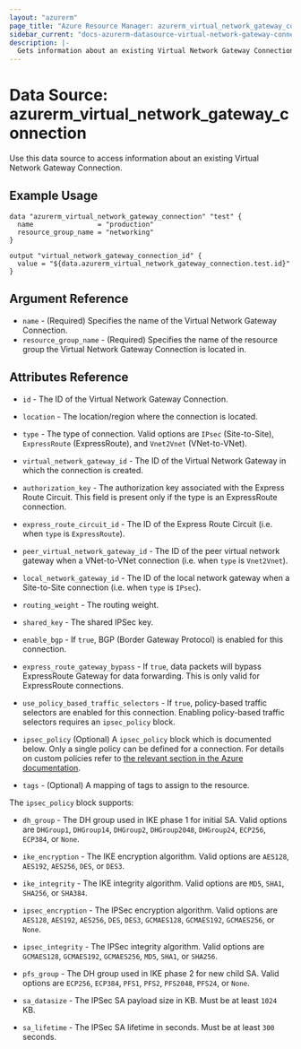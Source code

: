 ```yaml
---
layout: "azurerm"
page_title: "Azure Resource Manager: azurerm_virtual_network_gateway_connection"
sidebar_current: "docs-azurerm-datasource-virtual-network-gateway-connection"
description: |-
  Gets information about an existing Virtual Network Gateway Connection.
---
```


# Data Source: azurerm_virtual_network_gateway_connection

Use this data source to access information about an existing Virtual Network Gateway Connection.

## Example Usage

```hcl
data "azurerm_virtual_network_gateway_connection" "test" {
  name                = "production"
  resource_group_name = "networking"
}

output "virtual_network_gateway_connection_id" {
  value = "${data.azurerm_virtual_network_gateway_connection.test.id}"
}
```

## Argument Reference

* `name` - (Required) Specifies the name of the Virtual Network Gateway Connection.
* `resource_group_name` - (Required) Specifies the name of the resource group the Virtual Network Gateway Connection is located in.

## Attributes Reference

* `id` - The ID of the Virtual Network Gateway Connection.

* `location` - The location/region where the connection is
    located.

* `type` - The type of connection. Valid options are `IPsec`
    (Site-to-Site), `ExpressRoute` (ExpressRoute), and `Vnet2Vnet` (VNet-to-VNet).

* `virtual_network_gateway_id` - The ID of the Virtual Network Gateway
    in which the connection is created. 

* `authorization_key` - The authorization key associated with the
    Express Route Circuit. This field is present only if the type is an
    ExpressRoute connection.

* `express_route_circuit_id` - The ID of the Express Route Circuit
    (i.e. when `type` is `ExpressRoute`).

* `peer_virtual_network_gateway_id` - The ID of the peer virtual
    network gateway when a VNet-to-VNet connection (i.e. when `type`
    is `Vnet2Vnet`). 

* `local_network_gateway_id` - The ID of the local network gateway
    when a Site-to-Site connection (i.e. when `type` is `IPsec`).

* `routing_weight` - The routing weight.

* `shared_key` - The shared IPSec key. 

* `enable_bgp` - If `true`, BGP (Border Gateway Protocol) is enabled
    for this connection. 

* `express_route_gateway_bypass` - If `true`, data packets will bypass ExpressRoute Gateway for data forwarding. This is only valid for ExpressRoute connections.

* `use_policy_based_traffic_selectors` - If `true`, policy-based traffic
    selectors are enabled for this connection. Enabling policy-based traffic
    selectors requires an `ipsec_policy` block. 

* `ipsec_policy` (Optional) A `ipsec_policy` block which is documented below.
    Only a single policy can be defined for a connection. For details on
    custom policies refer to [the relevant section in the Azure documentation](https://docs.microsoft.com/en-us/azure/vpn-gateway/vpn-gateway-ipsecikepolicy-rm-powershell).

* `tags` - (Optional) A mapping of tags to assign to the resource.

The `ipsec_policy` block supports:

* `dh_group` - The DH group used in IKE phase 1 for initial SA. Valid
    options are `DHGroup1`, `DHGroup14`, `DHGroup2`, `DHGroup2048`, `DHGroup24`,
    `ECP256`, `ECP384`, or `None`.

* `ike_encryption` - The IKE encryption algorithm. Valid
    options are `AES128`, `AES192`, `AES256`, `DES`, or `DES3`.

* `ike_integrity` - The IKE integrity algorithm. Valid
    options are `MD5`, `SHA1`, `SHA256`, or `SHA384`.

* `ipsec_encryption` - The IPSec encryption algorithm. Valid
    options are `AES128`, `AES192`, `AES256`, `DES`, `DES3`, `GCMAES128`, `GCMAES192`, `GCMAES256`, or `None`.

* `ipsec_integrity` - The IPSec integrity algorithm. Valid
    options are `GCMAES128`, `GCMAES192`, `GCMAES256`, `MD5`, `SHA1`, or `SHA256`.

* `pfs_group` - The DH group used in IKE phase 2 for new child SA.
    Valid options are `ECP256`, `ECP384`, `PFS1`, `PFS2`, `PFS2048`, `PFS24`,
    or `None`.

* `sa_datasize` - The IPSec SA payload size in KB. Must be at least
    `1024` KB. 

* `sa_lifetime` - The IPSec SA lifetime in seconds. Must be at least
    `300` seconds.
